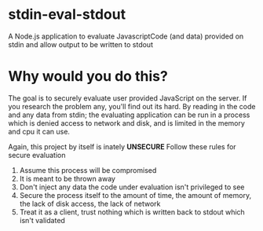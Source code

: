 # stdin-eval-stdout
A Node.js application to evaluate JavascriptCode (and data) provided on stdin and allow output to be written to stdout

# Why would you do this?
The goal is to securely evaluate user provided JavaScript on the server. If you research the problem any, you'll find out its hard.
By reading in the code and any data from stdin; the evaluating application can be run in a process which is denied access to network and disk, and is limited in the memory and cpu it can use. 

Again, this project by itself is inately **UNSECURE**
Follow these rules for secure evaluation

1. Assume this process will be compromised
  1. It is meant to be thrown away
  2. Don't inject any data the code under evaluation isn't privileged to see
2. Secure the process itself to the amount of time, the amount of memory, the lack of disk access, the lack of network
3. Treat it as a client, trust nothing which is written back to stdout which isn't validated